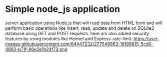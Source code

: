# Simple node_js application
server application using Node.js that will read data from HTML form and will perform basic operations like insert, read, update and delete on SQLite3 database using GET and POST requests.
here am also added security features by using modules like Helmet and Express-rate-limit.
https://user-images.githubusercontent.com/84447232/277549863-16f99815-5cd0-4862-b71f-86e2e1b24f73.png
